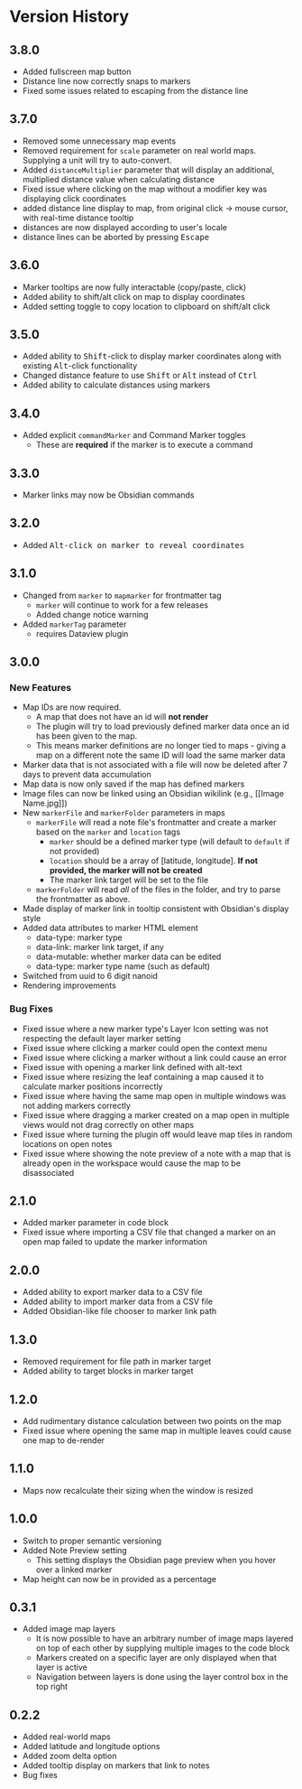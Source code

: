 # Version History

## 3.8.0
- Added fullscreen map button
- Distance line now correctly snaps to markers
- Fixed some issues related to escaping from the distance line

## 3.7.0
- Removed some unnecessary map events
- Removed requirement for `scale` parameter on real world maps. Supplying a unit will try to auto-convert.
- Added `distanceMultiplier` parameter that will display an additional, multiplied distance value when calculating distance
- Fixed issue where clicking on the map without a modifier key was displaying click coordinates
- added distance line display to map, from original click -> mouse cursor, with real-time distance tooltip
- distances are now displayed according to user's locale
- distance lines can be aborted by pressing <kbd>Escape</kbd>
## 3.6.0
- Marker tooltips are now fully interactable (copy/paste, click)
- Added ability to shift/alt click on map to display coordinates
- Added setting toggle to copy location to clipboard on shift/alt click

## 3.5.0
- Added ability to <kbd>Shift</kbd>-click to display marker coordinates along with existing <kbd>Alt</kbd>-click functionality
- Changed distance feature to use <kbd>Shift</kbd> or <kbd>Alt</kbd> instead of <kbd>Ctrl</kbd>
- Added ability to calculate distances using markers

## 3.4.0
- Added explicit `commandMarker` and Command Marker toggles
  - These are **required** if the marker is to execute a command
## 3.3.0
- Marker links may now be Obsidian commands
## 3.2.0
- Added <kbd>Alt<kbd>-click on marker to reveal coordinates
## 3.1.0
- Changed from `marker` to `mapmarker` for frontmatter tag
  - `marker` will continue to work for a few releases
  - Added change notice warning
- Added `markerTag` parameter
  - requires Dataview plugin
## 3.0.0

### New Features

-   Map IDs are now required.
    -   A map that does not have an id will **not render**
    -   The plugin will try to load previously defined marker data once an id has been given to the map.
    -   This means marker definitions are no longer tied to maps - giving a map on a different note the same ID will load the same marker data
-   Marker data that is not associated with a file will now be deleted after 7 days to prevent data accumulation
-   Map data is now only saved if the map has defined markers
-   Image files can now be linked using an Obsidian wikilink (e.g., [[Image Name.jpg]])
-   New `markerFile` and `markerFolder` parameters in maps
    -   `markerFile` will read a note file's frontmatter and create a marker based on the `marker` and `location` tags
        -   `marker` should be a defined marker type (will default to `default` if not provided)
        -   `location` should be a array of [latitude, longitude]. **If not provided, the marker will not be created**
        -   The marker link target will be set to the file
    -   `markerFolder` will read _all_ of the files in the folder, and try to parse the frontmatter as above.
-   Made display of marker link in tooltip consistent with Obsidian's display style
-   Added data attributes to marker HTML element
    -   data-type: marker type
    -   data-link: marker link target, if any
    -   data-mutable: whether marker data can be edited
    -   data-type: marker type name (such as default)
-   Switched from uuid to 6 digit nanoid
-   Rendering improvements

### Bug Fixes

-   Fixed issue where a new marker type's Layer Icon setting was not respecting the default layer marker setting
-   Fixed issue where clicking a marker could open the context menu
-   Fixed issue where clicking a marker without a link could cause an error
-   Fixed issue with opening a marker link defined with alt-text
-   Fixed issue where resizing the leaf containing a map caused it to calculate marker positions incorrectly
-   Fixed issue where having the same map open in multiple windows was not adding markers correctly
-   Fixed issue where dragging a marker created on a map open in multiple views would not drag correctly on other maps
-   Fixed issue where turning the plugin off would leave map tiles in random locations on open notes
-   Fixed issue where showing the note preview of a note with a map that is already open in the workspace would cause the map to be disassociated

## 2.1.0

-   Added marker parameter in code block
-   Fixed issue where importing a CSV file that changed a marker on an open map failed to update the marker information

## 2.0.0

-   Added ability to export marker data to a CSV file
-   Added ability to import marker data from a CSV file
-   Added Obsidian-like file chooser to marker link path

## 1.3.0

-   Removed requirement for file path in marker target
-   Added ability to target blocks in marker target

## 1.2.0

-   Add rudimentary distance calculation between two points on the map
-   Fixed issue where opening the same map in multiple leaves could cause one map to de-render

## 1.1.0

-   Maps now recalculate their sizing when the window is resized

## 1.0.0

-   Switch to proper semantic versioning
-   Added Note Preview setting
    -   This setting displays the Obsidian page preview when you hover over a linked marker
-   Map height can now be in provided as a percentage

## 0.3.1

-   Added image map layers
    -   It is now possible to have an arbitrary number of image maps layered on top of each other by supplying multiple images to the code block
    -   Markers created on a specific layer are only displayed when that layer is active
    -   Navigation between layers is done using the layer control box in the top right

## 0.2.2

-   Added real-world maps
-   Added latitude and longitude options
-   Added zoom delta option
-   Added tooltip display on markers that link to notes
-   Bug fixes